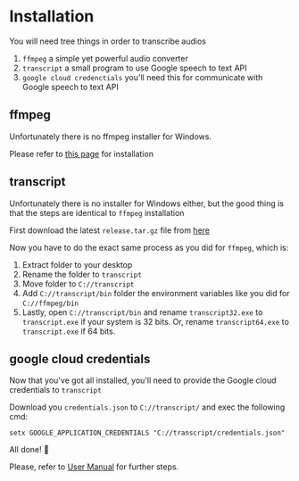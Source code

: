 # Installation

You will need tree things in order to transcribe audios

1) `ffmpeg` a simple yet powerful audio converter
2) `transcript` a small program to use Google speech to text API
3) `google cloud credenctials` you'll need this for communicate with Google speech to text API

## ffmpeg

Unfortunately there is no ffmpeg installer for Windows.

Please refer to [this page](https://www.iwingeek.com/install-use-ffmpeg-on-windows-10) for installation

## transcript

Unfortunately there is no installer for Windows either, but the good thing is that the steps are identical to `ffmpeg` installation

First download the latest `release.tar.gz` file from [here](https://github.com/fabioelizandro/speech-to-text/releases)

Now you have to do the exact same process as you did for `ffmpeg`, which is:

1) Extract folder to your desktop
2) Rename the folder to `transcript`
3) Move folder to `C://transcript`
4) Add `C://transcript/bin` folder the environment variables like you did for `C://ffmpeg/bin`
5) Lastly, open `C://transcript/bin` and rename `transcript32.exe` to `transcript.exe` if your system is 32 bits. Or, rename `transcript64.exe` to `transcript.exe` if 64 bits.

## google cloud credentials

Now that you've got all installed, you'll need to provide the Google cloud credentials to `transcript`

Download you `credentials.json` to `C://transcript/` and exec the following cmd:

```shell
setx GOOGLE_APPLICATION_CREDENTIALS "C://transcript/credentials.json"
```

All done! 🎉

Please, refer to [User Manual](./MANUAL.md) for further steps.
